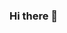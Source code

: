 ### Hi there 👋

<!--
**pretzel2001/pretzel2001** is a ✨ _special_ ✨ repository because its `README.md` (this file) appears on your GitHub profile.

Here are some ideas to get you started:

- 🔭 I’m currently working on Student Performance Record Management in DBMS 
- 🌱 I’m currently learning HTML, CSS, PHP, My SQL, Javascript
- 📫 You can reach out to me at itspreeta2001@gmail.com
-->
